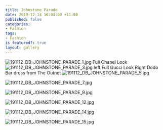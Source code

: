 ```yaml
---
title: Johnstone Parade
date: 2019-12-14 16:04:00 +11:00
published: false
categories:
- Fashion
tags:
- Fashion
is featured?: true
layout: gallery
---
```


![191112_DB_JOHNSTONE_PARADE_1.jpg](/uploads/191112_DB_JOHNSTONE_PARADE_1.jpg)
Full Chanel Look
![191112_DB_JOHNSTONE_PARADE_3.jpg](/uploads/191112_DB_JOHNSTONE_PARADE_3.jpg)
left,Full Gucci Look Right Dodo Bar dress from The Outnet
![191112_DB_JOHNSTONE_PARADE_5.jpg](/uploads/191112_DB_JOHNSTONE_PARADE_5.jpg)

![191112_DB_JOHNSTONE_PARADE_7.jpg](/uploads/191112_DB_JOHNSTONE_PARADE_7.jpg)

![191112_DB_JOHNSTONE_PARADE_9.jpg](/uploads/191112_DB_JOHNSTONE_PARADE_9.jpg)

![191112_DB_JOHNSTONE_PARADE_12.jpg](/uploads/191112_DB_JOHNSTONE_PARADE_12.jpg)

![191112_DB_JOHNSTONE_PARADE_14.jpg](/uploads/191112_DB_JOHNSTONE_PARADE_14.jpg)

![191112_DB_JOHNSTONE_PARADE_15.jpg](/uploads/191112_DB_JOHNSTONE_PARADE_15.jpg)